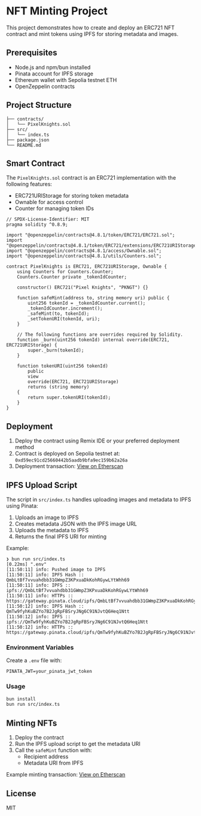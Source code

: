 # NFT Minting Project

This project demonstrates how to create and deploy an ERC721 NFT contract and mint tokens using IPFS for storing metadata and images.

## Prerequisites

- Node.js and npm/bun installed
- Pinata account for IPFS storage
- Ethereum wallet with Sepolia testnet ETH
- OpenZeppelin contracts

## Project Structure

```
├── contracts/
│   └── PixelKnights.sol
├── src/
│   └── index.ts
├── package.json
└── README.md
```

## Smart Contract

The `PixelKnights.sol` contract is an ERC721 implementation with the following features:

- ERC721URIStorage for storing token metadata
- Ownable for access control
- Counter for managing token IDs

```solidity
// SPDX-License-Identifier: MIT
pragma solidity ^0.8.9;

import "@openzeppelin/contracts@4.8.1/token/ERC721/ERC721.sol";
import "@openzeppelin/contracts@4.8.1/token/ERC721/extensions/ERC721URIStorage.sol";
import "@openzeppelin/contracts@4.8.1/access/Ownable.sol";
import "@openzeppelin/contracts@4.8.1/utils/Counters.sol";

contract PixelKnights is ERC721, ERC721URIStorage, Ownable {
    using Counters for Counters.Counter;
    Counters.Counter private _tokenIdCounter;

    constructor() ERC721("Pixel Knights", "PKNGT") {}

    function safeMint(address to, string memory uri) public {
        uint256 tokenId = _tokenIdCounter.current();
        _tokenIdCounter.increment();
        _safeMint(to, tokenId);
        _setTokenURI(tokenId, uri);
    }

    // The following functions are overrides required by Solidity.
    function _burn(uint256 tokenId) internal override(ERC721, ERC721URIStorage) {
        super._burn(tokenId);
    }

    function tokenURI(uint256 tokenId)
        public
        view
        override(ERC721, ERC721URIStorage)
        returns (string memory)
    {
        return super.tokenURI(tokenId);
    }
}
```

## Deployment

1. Deploy the contract using Remix IDE or your preferred deployment method
2. Contract is deployed on Sepolia testnet at: `0xd59ec91cd25660442b5aadb9bfa9ec159b62a26a`
3. Deployment transaction: [View on Etherscan](https://sepolia.etherscan.io/tx/0x1b242c47f2cdaaac6d162b8e661ee583b896a25fdf7b6d91b0e0d635145f8c1b)

## IPFS Upload Script

The script in `src/index.ts` handles uploading images and metadata to IPFS using Pinata:

1. Uploads an image to IPFS
2. Creates metadata JSON with the IPFS image URL
3. Uploads the metadata to IPFS
4. Returns the final IPFS URI for minting

Example:
```
❯ bun run src/index.ts
[0.22ms] ".env"
[11:50:11] info: Pushed image to IPFS
[11:50:11] info: IPFS Hash :: QmbLtBf7vvuahdbb31GWmpZ3KPxuaDkKohRGywLYtWhh69
[11:50:11] info: IPFS :: ipfs://QmbLtBf7vvuahdbb31GWmpZ3KPxuaDkKohRGywLYtWhh69
[11:50:11] info: HTTPs :: https://gateway.pinata.cloud/ipfs/QmbLtBf7vvuahdbb31GWmpZ3KPxuaDkKohRGywLYtWhh69
[11:50:12] info: IPFS Hash :: QmTw9fyhKuBZYo7B2JgRpFBSryJNg6C91NJvtQ6Heq1Ntt
[11:50:12] info: IPFS :: ipfs://QmTw9fyhKuBZYo7B2JgRpFBSryJNg6C91NJvtQ6Heq1Ntt
[11:50:12] info: HTTPs :: https://gateway.pinata.cloud/ipfs/QmTw9fyhKuBZYo7B2JgRpFBSryJNg6C91NJvtQ6Heq1Ntt
```

### Environment Variables

Create a `.env` file with:

```
PINATA_JWT=your_pinata_jwt_token
```

### Usage

```bash
bun install
bun run src/index.ts
```

## Minting NFTs

1. Deploy the contract
2. Run the IPFS upload script to get the metadata URI
3. Call the `safeMint` function with:
   - Recipient address
   - Metadata URI from IPFS

Example minting transaction: [View on Etherscan](https://sepolia.etherscan.io/tx/0x8d317c50e4473b338c088f036b892ef8f54287e1b5c23dbe529f236a6d406e47)

## License

MIT
